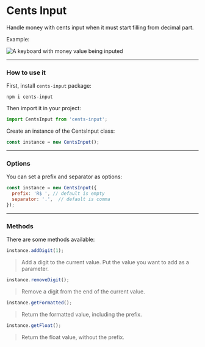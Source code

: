 # **Cents Input**

Handle money with cents input when it must start filling from decimal part.

Example:

![A keyboard with money value being inputed](https://i.imgur.com/1PBZiGg.gif)

---

### **How to use it**

First, install `cents-input` package:

`npm i cents-input`

Then import it in your project:

```javascript
import CentsInput from 'cents-input';
```

Create an instance of the CentsInput class:

```javascript
const instance = new CentsInput();
```

---

### **Options**

You can set a prefix and separator as options:

```javascript
const instance = new CentsInput({
  prefix: 'R$ ', // default is empty
  separator: '.',  // default is comma
});
```

---

### **Methods**

There are some methods available:

```javascript
instance.addDigit(1);
```
> Add a digit to the current value. Put the value you want to add as a parameter.


```javascript
instance.removeDigit();
```
> Remove a digit from the end of the current value.


```javascript
instance.getFormatted();
```
> Return the formatted value, including the prefix.


```javascript
instance.getFloat();
```
> Return the float value, without the prefix.